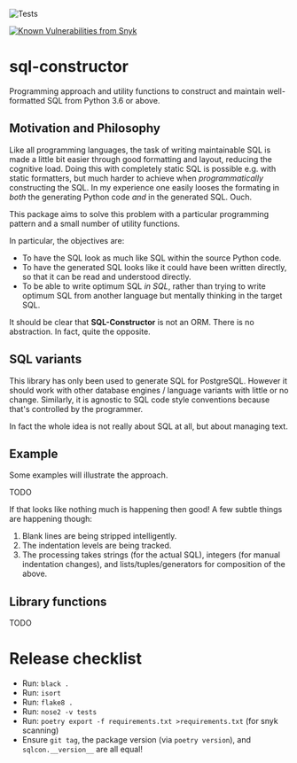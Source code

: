 ![Tests](https://github.com/tcorbettclark/sql-constructor/workflows/Continuous%20Integration%20tests%20etc/badge.svg)

[![Known Vulnerabilities from Snyk](https://snyk.io/test/github/tcorbettclark/sql-constructor/badge.svg?targetFile=requirements.txt)](https://snyk.io/test/github/tcorbettclark/sql-constructor?targetFile=requirements.txt)

# sql-constructor

Programming approach and utility functions to construct and maintain
well-formatted SQL from Python 3.6 or above.

## Motivation and Philosophy

Like all programming languages, the task of writing maintainable SQL is made a
little bit easier through good formatting and layout, reducing the cognitive
load. Doing this with completely static SQL is possible e.g. with static
formatters, but much harder to achieve when *programmatically* constructing the
SQL. In my experience one easily looses the formating in *both* the generating
Python code *and* in the generated SQL. Ouch.

This package aims to solve this problem with a particular programming pattern
and a small number of utility functions.

In particular, the objectives are:

* To have the SQL look as much like SQL within the source Python code.
* To have the generated SQL looks like it could have been written directly, so
  that it can be read and understood directly.
* To be able to write optimum SQL *in SQL*, rather than trying to write optimum
  SQL from another language but mentally thinking in the target SQL.

It should be clear that **SQL-Constructor** is not an ORM. There is no abstraction.
In fact, quite the opposite.

## SQL variants

This library has only been used to generate SQL for PostgreSQL. However it
should work with other database engines / language variants with little or no
change. Similarly, it is agnostic to SQL code style conventions because that's
controlled by the programmer.

In fact the whole idea is not really about SQL at all, but about managing text.

## Example

Some examples will illustrate the approach.

TODO

If that looks like nothing much is happening then good! A few subtle things are
happening though:

1. Blank lines are being stripped intelligently.
1. The indentation levels are being tracked.
1. The processing takes strings (for the actual SQL), integers (for manual
   indentation changes), and lists/tuples/generators for composition of the
   above.

## Library functions

TODO


# Release checklist

* Run: `black .`
* Run: `isort`
* Run: `flake8 .`
* Run: `nose2 -v tests`
* Run: `poetry export -f requirements.txt >requirements.txt` (for snyk scanning)
* Ensure `git tag`, the package version (via `poetry version`), and `sqlcon.__version__` are all equal!